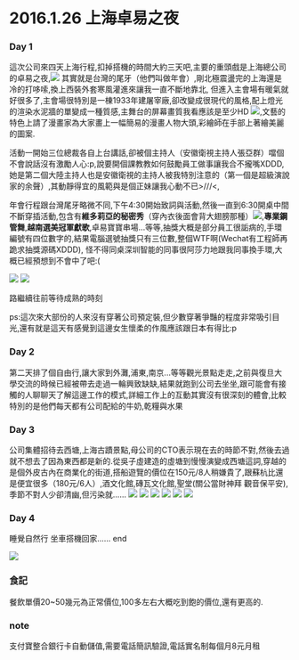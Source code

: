# 2016.1.26 上海卓易之夜


### Day 1
這次公司來四天上海行程,扣掉搭機的時間大約三天吧,主要的重頭戲是上海總公司的卓易之夜,![](img/DSC_0117.jpeg) 其實就是台灣的尾牙（他們叫做年會）,剛北極震盪完的上海還是冷的打哆嗦,換上西裝外套寒風灌進來讓我一直不斷地靠北,
但進入主會場有暖氣就好很多了,主會場很特別是一棟1933年建屠宰廠,卻改變成很現代的風格,配上燈光的渲染水泥牆的單變成一種質感,主舞台的屏幕畫質我看應該是至少HD ![](../img/DSC_0106.jpeg),文藝的特色上請了漫畫家為大家畫上一幅簡易的漫畫人物大頭,彩繪師在手部上著繪美麗的圖案.

活動一開始三位總裁各自上台講話,卻被個主持人（安徽衛視主持人張亞群）噹個不會說話沒有激勵人心:p,說要開個課教教如何鼓勵員工做事讓我合不攏嘴XDDD,她是第二個大陸主持人也是安徽衛視的主持人被我特別注意的（第一個是超級演說家的余聲）,其動靜得宜的風範與是個正妹讓我心動不已>///<,

年會行程跟台灣尾牙略微不同,下午4:30開始致詞與活動,然後一直到6:30開桌中間不斷穿插活動,包含有**維多莉亞的秘密秀**（穿內衣後面會背大翅膀那種）![](../img/DSC_0111.jpeg),**專業鋼管舞**,**越南選美冠軍獻歌**,卓易寶寶串場...等等,抽獎大概是部分員工很詬病的,手環編號有四位數字的,結果電腦選號抽獎只有三位數,整個WTF啊(Wechat有工程師再跪求抽獎源碼XDDD), 怪不得同桌深圳智能的同事很阿莎力地跟我同事換手環,大概已經預想到不會中了吧:(

![](../img/DSC_0150.jpeg)
![](../img/DSC_0151.jpeg)

路繼續往前等待成熟的時刻

ps:這次來大部份的人來沒有穿著公司預定裝,但少數穿著爭豔的程度非常吸引目光,還有就是這天有感覺到這邊女生懷柔的作風應該跟日本有得比:p


### Day 2
第二天排了個自由行,讓大家到外灘,浦東,南京...等等觀光景點走走,之前與復旦大學交流的時候已經被帶去走過一輪興致缺缺,結果就跑到公司去坐坐,跟可能會有接觸的人聊聊天了解這邊工作的模式,詳細工作上的互動其實沒有很深刻的體會,比較特別的是他們每天都有公司配給的牛奶,乾糧與水果


### Day 3
公司集體招待去西塘,上海古蹟景點,母公司的CTO表示現在去的時節不對,然後去過就不想去了因為東西都是新的.從吳子虛建造的虛塘到慢慢演變成西塘這詞,穿越的是個外皮古內在商業化的街道,搭船遊覽的價位在150元/8人稍嫌貴了,跟蘇杭比還是便宜很多（180元/6人）,酒文化館,磚瓦文化館,聖堂(關公當財神拜 觀音保平安),季節不對人少卻清幽,但污染就......
![](../img/DSC_0161.jpeg)
![](../img/DSC_0191.jpeg)
![](../img/DSC_0193.jpeg)
![](../img/DSC_0194.jpeg)
![](../img/DSC_0195.jpeg)
![](../img/DSC_0196.jpeg)

### Day 4
睡覺自然行 坐車搭機回家...... end

![](../img/DSC_0122.jpeg)


### 食記
餐飲單價20~50幾元為正常價位,100多左右大概吃到飽的價位,還有更高的.

### note
支付寶整合銀行卡自動儲值,需要電話簡訊驗證,電話實名制每個月8元月租
